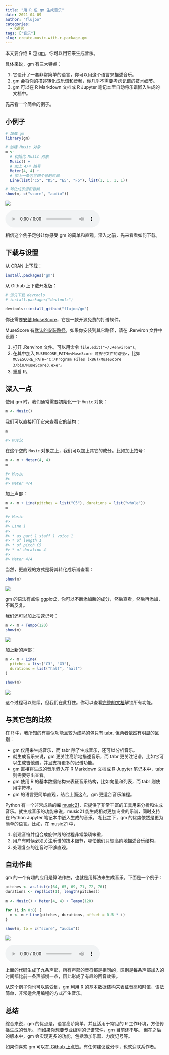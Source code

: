 ```yaml
---
title: "用 R 包 gm 生成音乐"
date: 2021-04-09
author: "flujoo"
categories: 
  - R语言
tags: ["音乐"]
slug: create-music-with-r-package-gm
---
```



本文要介绍 R 包 [gm](https://github.com/flujoo/gm)，你可以用它来生成音乐。

具体来说，gm 有三大特点：

1. 它设计了一套非常简单的语言，你可以用这个语言来描述音乐。
2. gm 会将你的描述转化成乐谱和音频，你几乎不需要考虑记谱的技术细节。
3. gm 可以在 R Markdown 文档或 R Jupyter 笔记本里自动将乐谱嵌入生成的文档中。

先来看一个简单的例子。


## 小例子

```r
# 加载 gm
library(gm)

# 创建 Music 对象
m <- 
  # 初始化 Music 对象
  Music() +
  # 加上 4/4 拍号
  Meter(4, 4) +
  # 加上一条包含四个音的声部
  Line(list("C5", "D5", "E5", "F5"), list(1, 1, 1, 1))

# 转化成乐谱和音频
show(m, c("score", "audio"))
```

![](https://flujoo.github.io/gm/reference/figures/readme.png)

<audio controls>
  <source src="https://flujoo.github.io/gm/reference/figures/readme_audio.mp3" type="audio/mpeg">
</audio>


相信这个例子足够让你感受 gm 的简单和直观。深入之前，先来看看如何下载。


## 下载与设置

从 CRAN 上下载：

```r
install.packages("gm")
```

从 Github 上下载开发版：

```r
# 请先下载 devtools
# install.packages("devtools")

devtools::install_github("flujoo/gm")
```

你还需要[安装 MuseScore](https://musescore.org/)，它是一款开源免费的打谱软件。

MuseScore 有[默认的安装路径](https://musescore.org/en/handbook/3/revert-factory-settings)，如果你安装到其它路径，请在 .Renviron 文件中设置：

1. 打开 .Renviron 文件。可以用命令 `file.edit("~/.Renviron")`。
2. 在其中加入 `MUSESCORE_PATH=<MuseScore 可执行文件的路径>`，比如 `MUSESCORE_PATH="C:/Program Files (x86)/MuseScore 3/bin/MuseScore3.exe"`。
3. 重启 R。


## 深入一点

使用 gm 时，我们通常需要初始化一个 `Music` 对象：

```r
m <- Music()
```

我们可以直接打印它来查看它的结构：

```r
m

#> Music
```

在这个空的 `Music` 对象之上，我们可以加上其它的成分。比如加上拍号：

```r
m <- m + Meter(4, 4)
m

#> Music
#>
#> Meter 4/4 
```

加上声部：

```r
m <- m + Line(pitches = list("C5"), durations = list("whole"))
m

#> Music
#> 
#> Line 1
#> 
#> * as part 1 staff 1 voice 1
#> * of length 1
#> * of pitch C5
#> * of duration 4
#> 
#> Meter 4/4
```

当然，更直观的方式是将其转化成乐谱查看：

```r
show(m)
```

![](https://raw.githubusercontent.com/flujoo/gm/master/man/figures/cn/1.png)

gm 的语法有点像 ggplot2，你可以不断添加新的成分，然后查看，然后再添加，不断反复。

我们还可以加上拍速记号：

```r
m <- m + Tempo(120)
show(m)
```

![](https://raw.githubusercontent.com/flujoo/gm/master/man/figures/cn/2_tempo.png)

加上新的声部：

```r
m <- m + Line(
  pitches = list("C3", "G3"),
  durations = list("half", "half")
)

show(m)
```

![](https://raw.githubusercontent.com/flujoo/gm/master/man/figures/cn/3_lines.png)

这个过程可以继续，但我们在此打住。你可以查看[完整的文档](https://flujoo.github.io/gm/articles/gm.html)解锁所有功能。


## 与其它包的比较

在 R 中，我所知的有类似功能且较为成熟的包只有 [tabr](https://github.com/leonawicz/tabr). 但两者依然有明显的区别：

- gm 仅用来生成音乐，而 tabr 除了生成音乐，还可以分析音乐。
- 就生成音乐来说，gm 更关注高阶地描述音乐，而 tabr 更关注记谱，比如它可以生成吉他谱，并且支持更多的记谱功能。
- gm 直接将生成的音乐嵌入在 R Markdown 文档或 R Jupyter 笔记本中，tabr 则需要导出查看。
- gm 使用 R 的基本数据结构来表征音乐结构，比如向量和列表，而 tabr 则使用字符串。
- gm 的语言更简单直观，结合上面这点，gm 更适合音乐编程。

Python 有一个非常成熟的库 [music21](http://web.mit.edu/music21/)，它提供了非常丰富的工具用来分析和生成音乐。就生成音乐的功能来说，music21 能生成相对更加专业的乐谱，同时支持在 Python Jupyter 笔记本中嵌入生成的音乐。 相比之下，gm 的优势依然是更为简单的语言。比如，在 music21 中，

1. 创建音符并组合成旋律线的过程非常繁琐笨重，
2. 用户有时候必须关注乐谱的技术细节，哪怕他们只想高阶地描述音乐结构，
3. 处理复杂的连音时不够直观。


## 自动作曲

gm 的一个有趣的应用是算法作曲，也就是用算法来生成音乐。下面是一个例子：

```r
pitches <- as.list(c(64, 65, 69, 71, 72, 76))
durations <- rep(list(1), length(pitches))

m <- Music() + Meter(4, 4) + Tempo(120)

for (i in 0:8) {
  m <- m + Line(pitches, durations, offset = 0.5 * i)
}

show(m, to = c("score", "audio"))
```

![](https://raw.githubusercontent.com/flujoo/gm/master/man/figures/cn/4_ac.png)

<audio controls>
  <source src="https://raw.githubusercontent.com/flujoo/gm/master/man/figures/cn/4_ac.mp3" type="audio/mpeg">
</audio>

上面的代码生成了九条声部，所有声部的音符都是相同的，区别是每条声部加入的时间都比前一条声部慢一点，因此形成了有趣的回音效果。

从这个例子你也可以感受到，gm 利用 R 的基本数据结构来表征音高和时值，语法简单，非常适合用编程的方式产生音乐。


## 总结

综合来说，gm 的优点是，语言高阶简单，并且适用于常见的 R 工作环境，方便传播生成的音乐。
而如果你想要专业级别的记谱软件，gm 目前还不够。
但在之后的版本中，gm 会实现更多的功能，包括添加乐器、力度记号等。

如果你喜欢 gm 可以[在 Github 上点赞](https://github.com/flujoo/gm)。有任何建议或分享，也欢迎联系作者。
